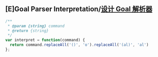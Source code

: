 ## [E]Goal Parser Interpretation/[设计 Goal 解析器](https://leetcode-cn.com/problems/goal-parser-interpretation/)

```js
/**
 * @param {string} command
 * @return {string}
 */
var interpret = function(command) {
  return command.replaceAll('()', 'o').replaceAll('(al)', 'al')
};
```